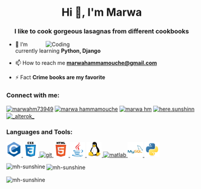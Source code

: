 <h1 align="center">Hi 👋, I'm Marwa</h1>
<h3 align="center">I like to cook gorgeous lasagnas from different cookbooks</h3>

<img align="right" alt="Coding" width="400" src="https://i.pinimg.com/originals/49/6e/a0/496ea00c1911bebf770885ea5445bce3.gif">


- 🌱 I’m currently learning **Python, Django**

- 📫 How to reach me **marwahammamouche@gmail.com**

- ⚡ Fact  **Crime books are my favorite**

<h3 align="left">Connect with me:</h3>
<p align="left">
<a href="https://twitter.com/marwahm73949" target="blank"><img align="center" src="https://raw.githubusercontent.com/rahuldkjain/github-profile-readme-generator/master/src/images/icons/Social/twitter.svg" alt="marwahm73949" height="30" width="40" /></a>
<a href="https://linkedin.com/in/marwa hammamouche" target="blank"><img align="center" src="https://raw.githubusercontent.com/rahuldkjain/github-profile-readme-generator/master/src/images/icons/Social/linked-in-alt.svg" alt="marwa hammamouche" height="30" width="40" /></a>
<a href="https://fb.com/marwa hm" target="blank"><img align="center" src="https://raw.githubusercontent.com/rahuldkjain/github-profile-readme-generator/master/src/images/icons/Social/facebook.svg" alt="marwa hm" height="30" width="40" /></a>
<a href="https://instagram.com/here.sunshinn" target="blank"><img align="center" src="https://raw.githubusercontent.com/rahuldkjain/github-profile-readme-generator/master/src/images/icons/Social/instagram.svg" alt="here.sunshinn" height="30" width="40" /></a>
<a href="https://discord.gg/_alterok_" target="blank"><img align="center" src="https://raw.githubusercontent.com/rahuldkjain/github-profile-readme-generator/master/src/images/icons/Social/discord.svg" alt="_alterok_" height="30" width="40" /></a>
</p>

<h3 align="left">Languages and Tools:</h3>
<p align="left"> <a href="https://www.cprogramming.com/" target="_blank" rel="noreferrer"> <img src="https://raw.githubusercontent.com/devicons/devicon/master/icons/c/c-original.svg" alt="c" width="40" height="40"/> </a> <a href="https://www.w3schools.com/css/" target="_blank" rel="noreferrer"> <img src="https://raw.githubusercontent.com/devicons/devicon/master/icons/css3/css3-original-wordmark.svg" alt="css3" width="40" height="40"/> </a> <a href="https://git-scm.com/" target="_blank" rel="noreferrer"> <img src="https://www.vectorlogo.zone/logos/git-scm/git-scm-icon.svg" alt="git" width="40" height="40"/> </a> <a href="https://www.w3.org/html/" target="_blank" rel="noreferrer"> <img src="https://raw.githubusercontent.com/devicons/devicon/master/icons/html5/html5-original-wordmark.svg" alt="html5" width="40" height="40"/> </a> <a href="https://www.java.com" target="_blank" rel="noreferrer"> <img src="https://raw.githubusercontent.com/devicons/devicon/master/icons/java/java-original.svg" alt="java" width="40" height="40"/> </a> <a href="https://www.linux.org/" target="_blank" rel="noreferrer"> <img src="https://raw.githubusercontent.com/devicons/devicon/master/icons/linux/linux-original.svg" alt="linux" width="40" height="40"/> </a> <a href="https://www.mathworks.com/" target="_blank" rel="noreferrer"> <img src="https://upload.wikimedia.org/wikipedia/commons/2/21/Matlab_Logo.png" alt="matlab" width="40" height="40"/> </a> <a href="https://www.mysql.com/" target="_blank" rel="noreferrer"> <img src="https://raw.githubusercontent.com/devicons/devicon/master/icons/mysql/mysql-original-wordmark.svg" alt="mysql" width="40" height="40"/> </a> <a href="https://www.python.org" target="_blank" rel="noreferrer"> <img src="https://raw.githubusercontent.com/devicons/devicon/master/icons/python/python-original.svg" alt="python" width="40" height="40"/> </a> </p>

<p><img align="left" src="https://github-readme-stats.vercel.app/api/top-langs?username=mh-sunshine&show_icons=true&locale=en&layout=compact" alt="mh-sunshine" /></p>
<p>&nbsp;<img align="center" width="400" src="https://github-readme-stats.vercel.app/api?username=mh-sunshine&show_icons=true&locale=en" alt="mh-sunshine" /></p>

<p><img align="center" width="600" src="https://github-readme-streak-stats.herokuapp.com/?user=mh-sunshine&" alt="mh-sunshine" /></p>

